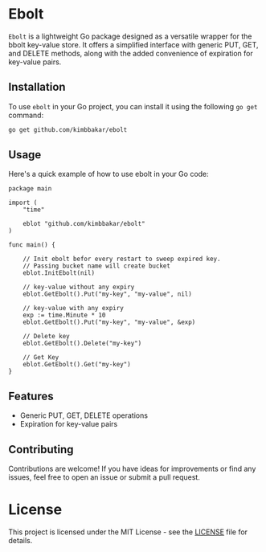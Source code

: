 # Ebolt

`Ebolt` is a lightweight Go package designed as a versatile wrapper for the bbolt key-value store. It offers a simplified interface with generic PUT, GET, and DELETE methods, along with the added convenience of expiration for key-value pairs.

## Installation

To use `ebolt` in your Go project, you can install it using the following `go get` command:

```bash
go get github.com/kimbbakar/ebolt
```

## Usage
Here's a quick example of how to use ebolt in your Go code:

```
package main

import (
	"time"

	eblot "github.com/kimbbakar/ebolt"
)

func main() {

	// Init ebolt befor every restart to sweep expired key.
	// Passing bucket name will create bucket
	eblot.InitEbolt(nil)

	// key-value without any expiry
	eblot.GetEbolt().Put("my-key", "my-value", nil)

	// key-value with any expiry
	exp := time.Minute * 10
	eblot.GetEbolt().Put("my-key", "my-value", &exp)

	// Delete key
	eblot.GetEbolt().Delete("my-key")

	// Get Key
	eblot.GetEbolt().Get("my-key")
}
```

## Features
- Generic PUT, GET, DELETE operations
- Expiration for key-value pairs

## Contributing
Contributions are welcome! If you have ideas for improvements or find any issues, feel free to open an issue or submit a pull request.

# License
This project is licensed under the MIT License - see the [LICENSE](LICENSE) file for details.

